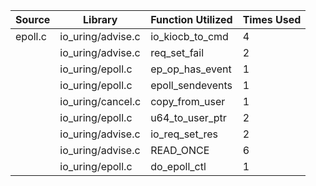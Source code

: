 | Source | Library | Function Utilized | Times Used |
|--------|---------|-------------------|------------|
| epoll.c | io_uring/advise.c | io_kiocb_to_cmd | 4 |
| | io_uring/advise.c | req_set_fail | 2 |
| | io_uring/epoll.c | ep_op_has_event | 1 |
| | io_uring/epoll.c | epoll_sendevents | 1 |
| | io_uring/cancel.c | copy_from_user | 1 |
| | io_uring/epoll.c | u64_to_user_ptr | 2 |
| | io_uring/advise.c | io_req_set_res | 2 |
| | io_uring/advise.c | READ_ONCE | 6 |
| | io_uring/epoll.c | do_epoll_ctl | 1 |